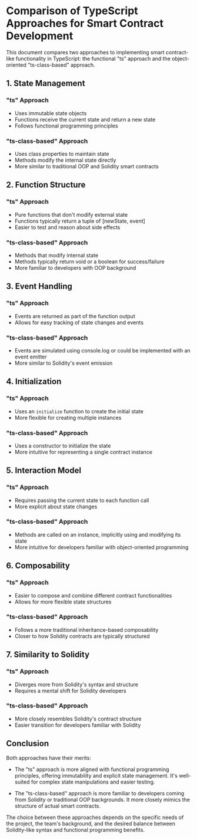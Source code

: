 # Comparison of TypeScript Approaches for Smart Contract Development

This document compares two approaches to implementing smart contract-like functionality in TypeScript: the functional "ts" approach and the object-oriented "ts-class-based" approach.

## 1. State Management

### "ts" Approach
- Uses immutable state objects
- Functions receive the current state and return a new state
- Follows functional programming principles

### "ts-class-based" Approach
- Uses class properties to maintain state
- Methods modify the internal state directly
- More similar to traditional OOP and Solidity smart contracts

## 2. Function Structure

### "ts" Approach
- Pure functions that don't modify external state
- Functions typically return a tuple of [newState, event]
- Easier to test and reason about side effects

### "ts-class-based" Approach
- Methods that modify internal state
- Methods typically return void or a boolean for success/failure
- More familiar to developers with OOP background

## 3. Event Handling

### "ts" Approach
- Events are returned as part of the function output
- Allows for easy tracking of state changes and events

### "ts-class-based" Approach
- Events are simulated using console.log or could be implemented with an event emitter
- More similar to Solidity's event emission

## 4. Initialization

### "ts" Approach
- Uses an `initialize` function to create the initial state
- More flexible for creating multiple instances

### "ts-class-based" Approach
- Uses a constructor to initialize the state
- More intuitive for representing a single contract instance

## 5. Interaction Model

### "ts" Approach
- Requires passing the current state to each function call
- More explicit about state changes

### "ts-class-based" Approach
- Methods are called on an instance, implicitly using and modifying its state
- More intuitive for developers familiar with object-oriented programming

## 6. Composability

### "ts" Approach
- Easier to compose and combine different contract functionalities
- Allows for more flexible state structures

### "ts-class-based" Approach
- Follows a more traditional inheritance-based composability
- Closer to how Solidity contracts are typically structured

## 7. Similarity to Solidity

### "ts" Approach
- Diverges more from Solidity's syntax and structure
- Requires a mental shift for Solidity developers

### "ts-class-based" Approach
- More closely resembles Solidity's contract structure
- Easier transition for developers familiar with Solidity

## Conclusion

Both approaches have their merits:

- The "ts" approach is more aligned with functional programming principles, offering immutability and explicit state management. It's well-suited for complex state manipulations and easier testing.

- The "ts-class-based" approach is more familiar to developers coming from Solidity or traditional OOP backgrounds. It more closely mimics the structure of actual smart contracts.

The choice between these approaches depends on the specific needs of the project, the team's background, and the desired balance between Solidity-like syntax and functional programming benefits.
